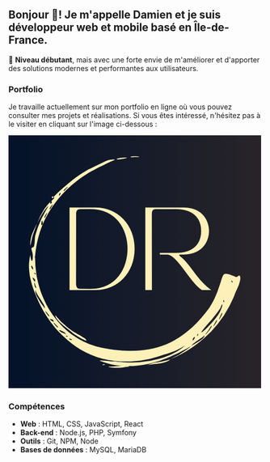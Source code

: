 <h2 align="left">Bonjour 👋! Je m'appelle Damien et je suis développeur web et mobile basé en Île-de-France.</h2>

🚀 **Niveau débutant**, mais avec une forte envie de m'améliorer et d'apporter des solutions modernes et performantes aux utilisateurs.

### Portfolio
Je travaille actuellement sur mon portfolio en ligne où vous pouvez consulter mes projets et réalisations. Si vous êtes intéressé, n'hésitez pas à le visiter en cliquant sur l'image ci-dessous :

[![Mon Portfolio](https://github.com/DamienReg/DamienReg/blob/main/images/logo.png)](https://ton-portfolio.com)

### Compétences
- **Web** : HTML, CSS, JavaScript, React
- **Back-end** : Node.js, PHP, Symfony
- **Outils** : Git, NPM, Node
- **Bases de données** : MySQL, MariaDB
